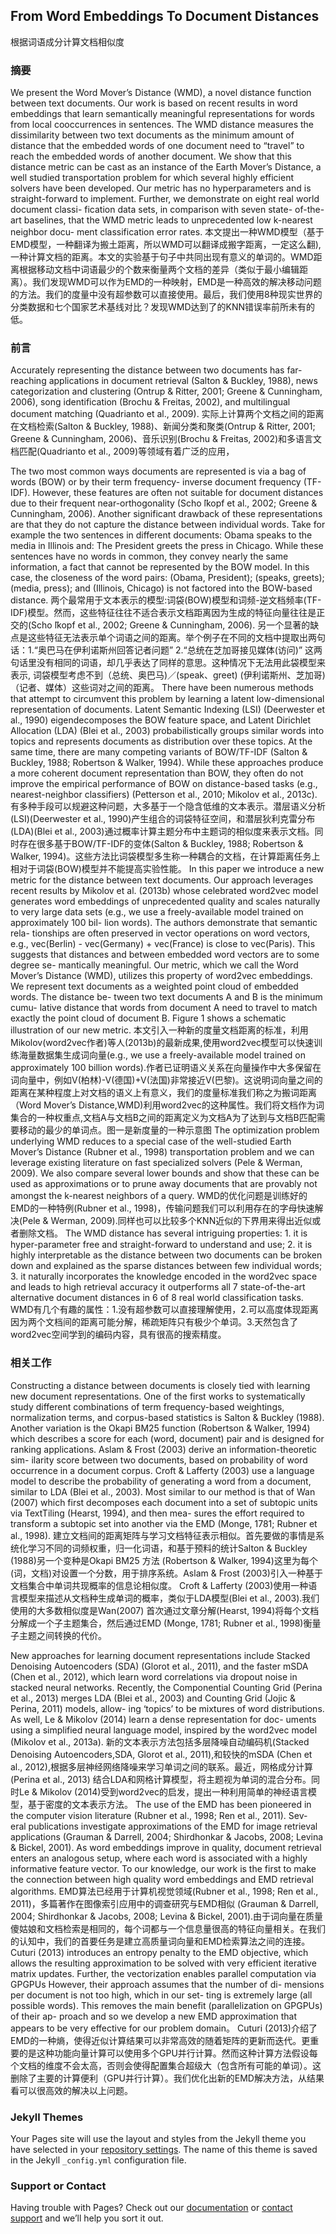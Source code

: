 ## From Word Embeddings To Document Distances
根据词语成分计算文档相似度

### 摘要

We present the Word Mover’s Distance (WMD), a novel distance function between text documents. Our work is based on recent results in word embeddings that learn semantically meaningful representations for words from local cooccurrences in sentences. The WMD distance measures the dissimilarity between two text documents as the minimum amount of distance that the embedded words of one document need to “travel” to reach the embedded words of another document. We show that this distance metric can be cast as an instance of the Earth Mover’s Distance, a well studied transportation problem for which several highly efficient solvers have been developed. Our metric has no hyperparameters and is straight-forward to implement. Further, we demonstrate on eight real world document classi- fication data sets, in comparison with seven state- of-the-art baselines, that the WMD metric leads to unprecedented low k-nearest neighbor docu- ment classification error rates.
本文提出一种WMD模型（基于EMD模型，一种翻译为搬土距离，所以WMD可以翻译成搬字距离，一定这么翻),一种计算文档的距离。本文的实验基于句子中共同出现有意义的单词的。WMD距离根据移动文档中词语最少的个数来衡量两个文档的差异（类似于最小编辑距离）。我们发现WMD可以作为EMD的一种映射，EMD是一种高效的解决移动问题的方法。我们的度量中没有超参数可以直接使用。最后，我们使用8种现实世界的分类数据和七个国家艺术基线对比？发现WMD达到了的KNN错误率前所未有的低。

### 前言
Accurately representing the distance between two documents has far-reaching applications in document retrieval (Salton & Buckley, 1988), news categorization and clustering (Ontrup & Ritter, 2001; Greene & Cunningham, 2006), song identification (Brochu & Freitas, 2002), and multilingual document matching (Quadrianto et al., 2009).
实际上计算两个文档之间的距离在文档检索(Salton & Buckley, 1988)、新闻分类和聚类(Ontrup & Ritter, 2001; Greene & Cunningham, 2006)、音乐识别(Brochu & Freitas, 2002)和多语言文档匹配(Quadrianto et al., 2009)等领域有着广泛的应用，

The two most common ways documents are represented is via a bag of words (BOW) or by their term frequency- inverse document frequency (TF-IDF). However, these features are often not suitable for document distances due to their frequent near-orthogonality (Scho ̈lkopf et al., 2002; Greene & Cunningham, 2006). Another significant drawback of these representations are that they do not capture the distance between individual words. Take for example the two sentences in different documents: Obama speaks to the media in Illinois and: The President greets the press in Chicago. While these sentences have no words in common, they convey nearly the same information, a fact that cannot be represented by the BOW model. In this case, the closeness of the word pairs: (Obama, President); (speaks, greets); (media, press); and (Illinois, Chicago) is not factored into the BOW-based distance.
两个最常用于文本表示的模型:词袋(BOW)模型和词频-逆文档频率(TF-IDF)模型。然而，这些特征往往不适合表示文档距离因为生成的特征向量往往是正交的(Scho ̈lkopf et al., 2002; Greene & Cunningham, 2006). 另一个显著的缺点是这些特征无法表示单个词语之间的距离。举个例子在不同的文档中提取出两句话：1.“奥巴马在伊利诺斯州回答记者问题” 2.“总统在芝加哥接见媒体(访问)” 这两句话里没有相同的词语，却几乎表达了同样的意思。这种情况下无法用此袋模型来表示, 词袋模型考虑不到（总统、奥巴马)／(speak、greet) (伊利诺斯州、芝加哥)（记者、媒体）这些词对之间的距离。
There have been numerous methods that attempt to circumvent this problem by learning a latent low-dimensional representation of documents. Latent Semantic Indexing (LSI) (Deerwester et al., 1990) eigendecomposes the BOW feature space, and Latent Dirichlet Allocation (LDA) (Blei et al., 2003) probabilistically groups similar words into topics and represents documents as distribution over these topics. At the same time, there are many competing variants of BOW/TF-IDF (Salton & Buckley, 1988; Robertson & Walker, 1994). While these approaches produce a more coherent document representation than BOW, they often do not improve the empirical performance of BOW on distance-based tasks (e.g., nearest-neighbor classifiers) (Petterson et al., 2010; Mikolov et al., 2013c).
有多种手段可以规避这种问题，大多基于一个隐含低维的文本表示。潜层语义分析(LSI)(Deerwester et al., 1990)产生组合的词袋特征空间，和潜层狄利克雷分布(LDA)(Blei et al., 2003)通过概率计算主题分布中主题词的相似度来表示文档。同时存在很多基于BOW/TF-IDF的变体(Salton & Buckley, 1988; Robertson & Walker, 1994)。这些方法比词袋模型多生称一种耦合的文档，在计算距离任务上相对于词袋(BOW)模型并不能提高实验性能。
In this paper we introduce a new metric for the distance between text documents. Our approach leverages recent results by Mikolov et al. (2013b) whose celebrated word2vec model generates word embeddings of unprecedented quality and scales naturally to very large data sets (e.g., we use a freely-available model trained on approximately 100 bil- lion words). The authors demonstrate that semantic rela- tionships are often preserved in vector operations on word vectors, e.g., vec(Berlin) - vec(Germany) + vec(France) is close to vec(Paris). This suggests that distances and between embedded word vectors are to some degree se- mantically meaningful. Our metric, which we call the Word Mover’s Distance (WMD), utilizes this property of word2vec embeddings. We represent text documents as a weighted point cloud of embedded words. The distance be- tween two text documents A and B is the minimum cumu- lative distance that words from document A need to travel to match exactly the point cloud of document B. Figure 1 shows a schematic illustration of our new metric.
本文引入一种新的度量文档距离的标准，利用Mikolov(word2vec作者)等人(2013b)的最新成果,使用word2vec模型可以快速训练海量数据集生成词向量(e.g., we use a freely-available model trained on approximately 100 billion words).作者已证明语义关系在向量操作中大多保留在词向量中，例如V(柏林)-V(德国)+V(法国)非常接近V(巴黎)。这说明词向量之间的距离在某种程度上对文档的语义上有意义，我们的度量标准我们称之为搬词距离（Word Mover’s Distance,WMD)利用word2vec的这种属性。我们将文档作为词集合的一种权重点,文档A与文档B之间的距离定义为文档A为了达到与文档B匹配需要移动的最少的单词点。图一是新度量的一种示意图
The optimization problem underlying WMD reduces to a special case of the well-studied Earth Mover’s Distance (Rubner et al., 1998) transportation problem and we can leverage existing literature on fast specialized solvers (Pele & Werman, 2009). We also compare several lower bounds and show that these can be used as approximations or to prune away documents that are provably not amongst the k-nearest neighbors of a query.
WMD的优化问题是训练好的EMD的一种特例(Rubner et al., 1998)，传输问题我们可以利用存在的字母快速解决(Pele & Werman, 2009).同样也可以比较多个KNN近似的下界用来得出近似或者删除文档。
The WMD distance has several intriguing properties: 1. it is hyper-parameter free and straight-forward to understand and use; 2. it is highly interpretable as the distance between two documents can be broken down and explained as the sparse distances between few individual words; 3. it naturally incorporates the knowledge encoded in the word2vec space and leads to high retrieval accuracy it outperforms all 7 state-of-the-art alternative document distances in 6 of 8 real world classification tasks.
WMD有几个有趣的属性：1.没有超参数可以直接理解使用，2.可以高度体现距离因为两个文档间的距离可能分解，稀疏矩阵只有极少个单词。3.天然包含了word2vec空间学到的编码内容，具有很高的搜索精度。

### 相关工作
Constructing a distance between documents is closely tied with learning new document representations. One of the first works to systematically study different combinations of term frequency-based weightings, normalization terms, and corpus-based statistics is Salton & Buckley (1988). Another variation is the Okapi BM25 function (Robertson & Walker, 1994) which describes a score for each (word, document) pair and is designed for ranking applications. Aslam & Frost (2003) derive an information-theoretic sim- ilarity score between two documents, based on probability of word occurrence in a document corpus. Croft & Lafferty (2003) use a language model to describe the probability of generating a word from a document, similar to LDA (Blei et al., 2003). Most similar to our method is that of Wan (2007) which first decomposes each document into a set of subtopic units via TextTiling (Hearst, 1994), and then mea- sures the effort required to transform a subtopic set into another via the EMD (Monge, 1781; Rubner et al., 1998).
建立文档间的距离矩阵与学习文档特征表示相似。首先要做的事情是系统化学习不同的词频权重，归一化词语，和基于预料的统计Salton & Buckley (1988)另一个变种是Okapi BM25 方法 (Robertson & Walker, 1994)这里为每个(词，文档)对设置一个分数，用于排序系统。Aslam & Frost (2003)引入一种基于文档集合中单词共现概率的信息论相似度。 Croft & Lafferty (2003)使用一种语言模型来描述从文档种生成单词的概率，类似于LDA模型(Blei et al., 2003).我们使用的大多数相似度是Wan(2007) 首次通过文章分解(Hearst, 1994)将每个文档分解成一个子主题集合，然后通过EMD (Monge, 1781; Rubner et al., 1998)衡量子主题之间转换的代价。

New approaches for learning document representations include Stacked Denoising Autoencoders (SDA) (Glorot et al., 2011), and the faster mSDA (Chen et al., 2012), which learn word correlations via dropout noise in stacked neural networks. Recently, the Componential Counting Grid (Perina et al., 2013) merges LDA (Blei et al., 2003) and Counting Grid (Jojic & Perina, 2011) models, allow- ing ‘topics’ to be mixtures of word distributions. As well, Le & Mikolov (2014) learn a dense representation for doc- uments using a simplified neural language model, inspired by the word2vec model (Mikolov et al., 2013a).
新的文本表示方法包括多层降噪自动编码机(Stacked Denoising Autoencoders,SDA, Glorot et al., 2011),和较快的mSDA (Chen et al., 2012),根据多层神经网络降噪来学习单词之间的联系。最近，网格成分计算(Perina et al., 2013) 结合LDA和网格计算模型，将主题视为单词的混合分布。同时Le & Mikolov (2014)受到word2vec的启发，提出一种利用简单的神经语言模型，基于密度的文本表示方法。
The use of the EMD has been pioneered in the computer vision literature (Rubner et al., 1998; Ren et al., 2011). Sev- eral publications investigate approximations of the EMD for image retrieval applications (Grauman & Darrell, 2004; Shirdhonkar & Jacobs, 2008; Levina & Bickel, 2001). As word embeddings improve in quality, document retrieval enters an analogous setup, where each word is associated with a highly informative feature vector. To our knowledge, our work is the first to make the connection between high quality word embeddings and EMD retrieval algorithms.
EMD算法已经用于计算机视觉领域(Rubner et al., 1998; Ren et al., 2011)，多篇著作在图像索引应用中的调查研究与EMD相似 (Grauman & Darrell, 2004; Shirdhonkar & Jacobs, 2008; Levina & Bickel, 2001).由于词向量在质量傻姑娘和文档检索是相同的，每个词都与一个信息量很高的特征向量相关。在我们的认知中，我们的首要任务是建立高质量词向量和EMD检索算法之间的连接。
Cuturi (2013) introduces an entropy penalty to the EMD objective, which allows the resulting approximation to be solved with very efficient iterative matrix updates. Further, the vectorization enables parallel computation via GPGPUs However, their approach assumes that the number of di- mensions per document is not too high, which in our set- ting is extremely large (all possible words). This removes the main benefit (parallelization on GPGPUs) of their ap- proach and so we develop a new EMD approximation that appears to be very effective for our problem domain。
Cuturi (2013)介绍了EMD的一种熵，使得近似计算结果可以非常高效的随着矩阵的更新而迭代。更重要的是这种功能向量计算可以使用多个GPU并行计算。然而这种计算方法假设每个文档的维度不会太高，否则会使得配置集合超级大（包含所有可能的单词）。这删除了主要的计算便利（GPU并行计算）。我们优化出新的EMD解决方法，从结果看可以很高效的解决以上问题。



### Jekyll Themes

Your Pages site will use the layout and styles from the Jekyll theme you have selected in your [repository settings](https://github.com/Alucardmini/atec.github.io/settings). The name of this theme is saved in the Jekyll `_config.yml` configuration file.

### Support or Contact

Having trouble with Pages? Check out our [documentation](https://help.github.com/categories/github-pages-basics/) or [contact support](https://github.com/contact) and we’ll help you sort it out.
